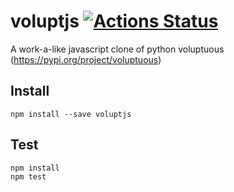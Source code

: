 # voluptjs [![Actions Status](https://xxx.execute-api.us-west-2.amazonaws.com/production/badge/shinsons/voluptjs)](https://xxx.execute-api.us-west-2.amazonaws.com/production/results/shinsons/voluptjs)
A work-a-like javascript clone of python voluptuous (https://pypi.org/project/voluptuous)

## Install
```
npm install --save voluptjs
```

## Test
```
npm install
npm test
```
